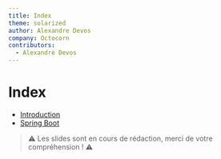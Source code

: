 ```yaml
---
title: Index
theme: solarized
author: Alexandre Devos
company: Octocorn
contributors: 
  - Alexandre Devos
---
```


# Index

- [Introduction](01_introduction.slides.html)
- [Spring Boot](02_spring-boot.slides.html)

> ⚠️ Les slides sont en cours de rédaction, merci de votre compréhension ! ⚠️